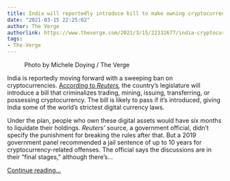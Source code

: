 ```yaml
---
title: India will reportedly introduce bill to make owning cryptocurrency illegal
date: "2021-03-15 22:25:02"
author: The Verge
authorlink: https://www.theverge.com/2021/3/15/22332677/india-cryptocurrency-trading-mining-possession-ban-law-report
tags:
- The-Verge
---
```

<figure>
      <img alt="" src="https://cdn.vox-cdn.com/thumbor/TuZfbT6AJIj5UncEwNG4iLDVHmo=/0x0:2040x1360/1310x873/cdn.vox-cdn.com/uploads/chorus_image/image/68971166/mdoying_180308_2373_0091still.0.jpg" />
        <figcaption>Photo by Michele Doying / The Verge</figcaption>
    </figure>

  <p id="E1UM3B">India is reportedly moving forward with a sweeping ban on cryptocurrencies. <a href="https://www.reuters.com/article/us-india-cryptocurrency-ban/india-to-propose-cryptocurrency-ban-penalising-miners-traders-source-idUSKBN2B60R0">According to <em>Reuters</em></a><em>, </em>the country’s legislature will introduce a bill that criminalizes trading, mining, issuing, transferring, or possessing cryptocurrency. The bill is likely to pass if it’s introduced, giving India some of the world’s strictest digital currency laws.</p>
<p id="pFomoo">Under the plan, people who own these digital assets would have six months to liquidate their holdings. <em>Reuters’</em> source, a government official, didn’t specify the punishment for breaking the rules after that. But a 2019 government panel recommended a jail sentence of up to 10 years for cryptocurrency-related offenses. The official says the discussions are in their “final stages,” although there’s...</p>
  <p>
    <a href="https://www.theverge.com/2021/3/15/22332677/india-cryptocurrency-trading-mining-possession-ban-law-report">Continue reading&hellip;</a>
  </p>